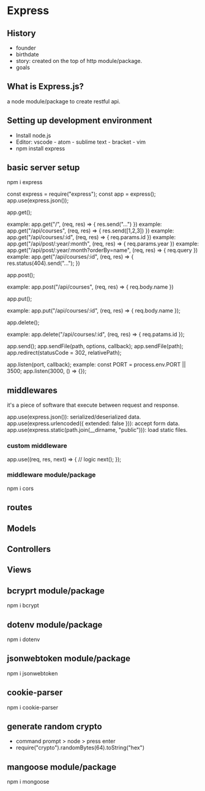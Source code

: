 # Express

## History

- founder
- birthdate
- story: created on the top of http module/package.
- goals

## What is Express.js?

a node module/package to create restful api.

## Setting up development environment

- Install node.js
- Editor: vscode - atom - sublime text - bracket - vim
- npm install express

## basic server setup

npm i express

const express = require("express");
const app = express();
app.use(express.json());

app.get();

example: app.get("/", (req, res) => { res.send("...") })
example: app.get("/api/courses", (req, res) => { res.send([1,2,3]) })
example: app.get("/api/courses/:id", (req, res) => { req.params.id })
example: app.get("/api/post/:year/:month", (req, res) => { req.params.year })
example: app.get("/api/post/:year/:month?orderBy=name", (req, res) => { req.query })
example: app.get("/api/courses/:id", (req, res) => { res.status(404).send("..."); })

app.post();

example: app.post("/api/courses", (req, res) => { req.body.name })

app.put();

example: app.put("/api/courses/:id", (req, res) => { req.body.name });

app.delete();

example: app.delete("/api/courses/:id", (req, res) => { req.patams.id });

app.send();
app.sendFile(path, options, callback);
app.sendFile(path);
app.redirect(statusCode = 302, relativePath);

app.listen(port, callback);
example:
const PORT = process.env.PORT || 3500;
app.listen(3000, () => {});

## middlewares

it's a piece of software that execute between request and response.

app.use(express.json()): serialized/deserialized data.
app.use(express.urlencoded({ extended: false })): accept form data.
app.use(express.static(path.join(__dirname, "public"))): load static files.

### custom middleware

app.use((req, res, next) => {
    // logic
    next();
});

### middleware module/package

npm i cors

## routes

## Models

## Controllers

## Views

## bcryprt module/package

npm i bcrypt

## dotenv module/package

npm i dotenv

## jsonwebtoken module/package

npm i jsonwebtoken

## cookie-parser

npm i cookie-parser

## generate random crypto

- command prompt > node > press enter
- require("crypto").randomBytes(64).toString("hex")

## mangoose module/package

npm i mongoose